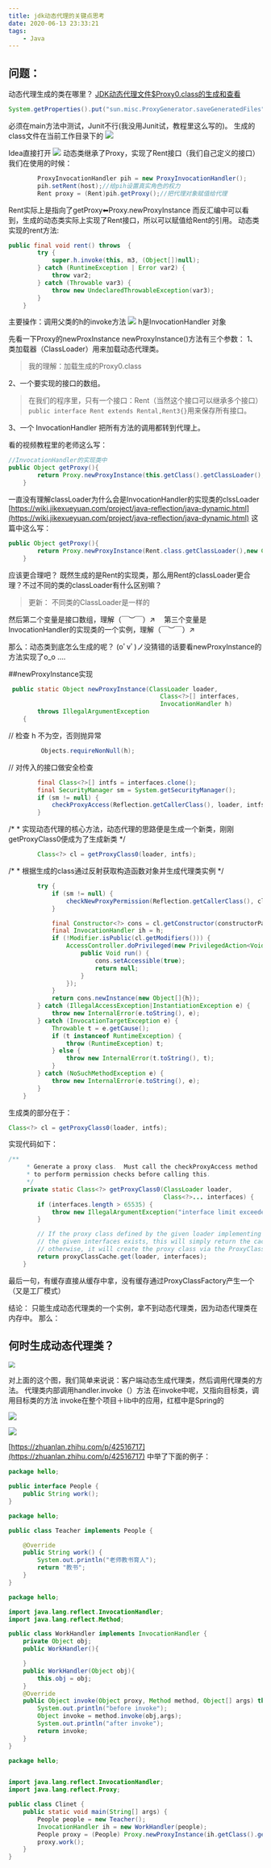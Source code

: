 ```yaml
---
title: jdk动态代理的关键点思考
date: 2020-06-13 23:33:21
tags:
	- Java
---
```


## 问题：
动态代理生成的类在哪里？
[JDK动态代理文件$Proxy0.class的生成和查看](https://blog.csdn.net/ywlmsm1224811/article/details/92583559?utm_medium=distribute.pc_relevant.none-task-blog-BlogCommendFromMachineLearnPai2-2.nonecase&depth_1-utm_source=distribute.pc_relevant.none-task-blog-BlogCommendFromMachineLearnPai2-2.nonecase)
```java
System.getProperties().put("sun.misc.ProxyGenerator.saveGeneratedFiles","true");
```
<!--more-->

必须在main方法中测试，Junit不行(我没用Junit试，教程里这么写的)。
生成的class文件在当前工作目录下的
![](https://gitee.com/liying000/blogimg/raw/master/1266.jpg)


Idea直接打开
![](https://gitee.com/liying000/blogimg/raw/master/1267.jpg)
动态类继承了Proxy，实现了Rent接口（我们自己定义的接口）
我们在使用的时候：
```java
        ProxyInvocationHandler pih = new ProxyInvocationHandler();
        pih.setRent(host);//给pih设置真实角色的权力
        Rent proxy = (Rent)pih.getProxy();//把代理对象赋值给代理
```
Rent实际上是指向了getProxy⬅Proxy.newProxyInstance
而反汇编中可以看到，生成的动态类实际上实现了Rent接口，所以可以赋值给Rent的引用。
动态类实现的rent方法:
```java
public final void rent() throws  {
        try {
            super.h.invoke(this, m3, (Object[])null);
        } catch (RuntimeException | Error var2) {
            throw var2;
        } catch (Throwable var3) {
            throw new UndeclaredThrowableException(var3);
        }
    }
```
主要操作：调用父类的h的invoke方法
![](https://gitee.com/liying000/blogimg/raw/master/1268.jpg)
h是InvocationHandler 对象

先看一下Proxy的newProxInstance
newProxyInstance()方法有三个参数： 
1、类加载器（ClassLoader）用来加载动态代理类。
> 我的理解：加载生成的Proxy0.class 

2、一个要实现的接口的数组。 
>在我们的程序里，只有一个接口：Rent（当然这个接口可以继承多个接口）`public interface Rent extends Rental,Rent3{}`用来保存所有接口。

3、一个 InvocationHandler 把所有方法的调用都转到代理上。

看的视频教程里的老师这么写：
```java
//InvocationHandler的实现类中
public Object getProxy(){
        return Proxy.newProxyInstance(this.getClass().getClassLoader(),rent.getClass().getInterfaces(),this);
    }
```
一直没有理解classLoader为什么会是InvocationHandler的实现类的clssLoader
[https://wiki.jikexueyuan.com/project/java-reflection/java-dynamic.html](https://wiki.jikexueyuan.com/project/java-reflection/java-dynamic.html)
这篇中这么写：
```java
public Object getProxy(){
        return Proxy.newProxyInstance(Rent.class.getClassLoader(),new Class[] {Rent.class},this);
    }
```
应该更合理吧？
既然生成的是Rent的实现类，那么用Rent的classLoader更合理？不过不同的类的classLoader有什么区别嘛？

> 更新： 不同类的ClassLoader是一样的

然后第二个变量是接口数组，理解（￣︶￣）↗　
第三个变量是 InvocationHandler的实现类的一个实例，理解（￣︶￣）↗　

那么：动态类到底怎么生成的呢？
(oﾟvﾟ)ノ没猜错的话要看newProxyInstance的方法实现了o_o ....

##newProxyInstance实现
```java
 public static Object newProxyInstance(ClassLoader loader,
                                          Class<?>[] interfaces,
                                          InvocationHandler h)
        throws IllegalArgumentException
    {
```
// 检查 h 不为空，否则抛异常 
 ```java
          Objects.requireNonNull(h);
 ```

   // 对传入的接口做安全检查

```   java
        final Class<?>[] intfs = interfaces.clone();
        final SecurityManager sm = System.getSecurityManager();
        if (sm != null) {
            checkProxyAccess(Reflection.getCallerClass(), loader, intfs);
        }
```
  /*
       * 实现动态代理的核心方法，动态代理的思路便是生成一个新类，刚刚getProxyClass0便成为了生成新类
         */
```java
        Class<?> cl = getProxyClass0(loader, intfs);
```
 /*
         * 根据生成的class通过反射获取构造函数对象并生成代理类实例
                  */

```java
        try {
            if (sm != null) {
                checkNewProxyPermission(Reflection.getCallerClass(), cl);
            }

            final Constructor<?> cons = cl.getConstructor(constructorParams);
            final InvocationHandler ih = h;
            if (!Modifier.isPublic(cl.getModifiers())) {
                AccessController.doPrivileged(new PrivilegedAction<Void>() {
                    public Void run() {
                        cons.setAccessible(true);
                        return null;
                    }
                });
            }
            return cons.newInstance(new Object[]{h});
        } catch (IllegalAccessException|InstantiationException e) {
            throw new InternalError(e.toString(), e);
        } catch (InvocationTargetException e) {
            Throwable t = e.getCause();
            if (t instanceof RuntimeException) {
                throw (RuntimeException) t;
            } else {
                throw new InternalError(t.toString(), t);
            }
        } catch (NoSuchMethodException e) {
            throw new InternalError(e.toString(), e);
        }
    }
```
生成类的部分在于：
```java
Class<?> cl = getProxyClass0(loader, intfs);
```
实现代码如下：
```java
/**
     * Generate a proxy class.  Must call the checkProxyAccess method
     * to perform permission checks before calling this.
     */
    private static Class<?> getProxyClass0(ClassLoader loader,
                                           Class<?>... interfaces) {
        if (interfaces.length > 65535) {
            throw new IllegalArgumentException("interface limit exceeded");
        }

        // If the proxy class defined by the given loader implementing
        // the given interfaces exists, this will simply return the cached copy;
        // otherwise, it will create the proxy class via the ProxyClassFactory
        return proxyClassCache.get(loader, interfaces);
    }
```
最后一句，有缓存直接从缓存中拿，没有缓存通过ProxyClassFactory产生一个（又是工厂模式）

结论：
只能生成动态代理类的一个实例，拿不到动态代理类，因为动态代理类在内存中。
那么：

## 何时生成动态代理类？
<img src="https://gitee.com/liying000/blogimg/raw/master/1269.jpg" style="zoom:80%;" />

对上面的这个图，我们简单来说说：客户端动态生成代理类，然后调用代理类的方法。
代理类内部调用handler.invoke（）方法
在invoke中呢，又指向目标类，调用目标类的方法
invoke在整个项目＋lib中的应用，红框中是Spring的

![](https://gitee.com/liying000/blogimg/raw/master/1271.jpg)


![](https://gitee.com/liying000/blogimg/raw/master/1270.jpg)



[https://zhuanlan.zhihu.com/p/42516717](https://zhuanlan.zhihu.com/p/42516717) 中举了下面的例子：

```java
package hello;

public interface People {
    public String work();
}

package hello;

public class Teacher implements People {

    @Override
    public String work() {
        System.out.println("老师教书育人");
        return "教书";
    }
}

package hello;

import java.lang.reflect.InvocationHandler;
import java.lang.reflect.Method;

public class WorkHandler implements InvocationHandler {
    private Object obj;
    public WorkHandler(){

    }
    public WorkHandler(Object obj){
        this.obj = obj;
    }
    @Override
    public Object invoke(Object proxy, Method method, Object[] args) throws Throwable {
        System.out.println("before invoke");
        Object invoke = method.invoke(obj,args);
        System.out.println("after invoke");
        return invoke;
    }
}

package hello;


import java.lang.reflect.InvocationHandler;
import java.lang.reflect.Proxy;

public class Clinet {
    public static void main(String[] args) {
        People people = new Teacher();
        InvocationHandler ih = new WorkHandler(people);
        People proxy = (People) Proxy.newProxyInstance(ih.getClass().getClassLoader(),people.getClass().getInterfaces(),ih);
        proxy.work();
    }
}

```





